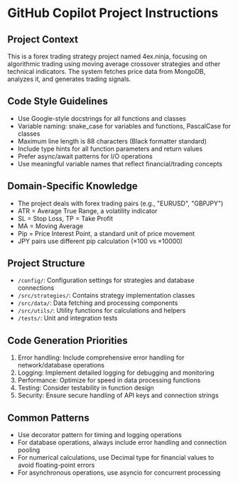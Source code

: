 # GitHub Copilot Project Instructions

## Project Context

This is a forex trading strategy project named 4ex.ninja, focusing on algorithmic trading using moving average crossover strategies and other technical indicators. The system fetches price data from MongoDB, analyzes it, and generates trading signals.

## Code Style Guidelines

- Use Google-style docstrings for all functions and classes
- Variable naming: snake_case for variables and functions, PascalCase for classes
- Maximum line length is 88 characters (Black formatter standard)
- Include type hints for all function parameters and return values
- Prefer async/await patterns for I/O operations
- Use meaningful variable names that reflect financial/trading concepts

## Domain-Specific Knowledge

- The project deals with forex trading pairs (e.g., "EURUSD", "GBPJPY")
- ATR = Average True Range, a volatility indicator
- SL = Stop Loss, TP = Take Profit
- MA = Moving Average
- Pip = Price Interest Point, a standard unit of price movement
- JPY pairs use different pip calculation (×100 vs ×10000)

## Project Structure

- `/config/`: Configuration settings for strategies and database connections
- `/src/strategies/`: Contains strategy implementation classes
- `/src/data/`: Data fetching and processing components
- `/src/utils/`: Utility functions for calculations and helpers
- `/tests/`: Unit and integration tests

## Code Generation Priorities

1. Error handling: Include comprehensive error handling for network/database operations
2. Logging: Implement detailed logging for debugging and monitoring
3. Performance: Optimize for speed in data processing functions
4. Testing: Consider testability in function design
5. Security: Ensure secure handling of API keys and connection strings

## Common Patterns

- Use decorator pattern for timing and logging operations
- For database operations, always include error handling and connection pooling
- For numerical calculations, use Decimal type for financial values to avoid floating-point errors
- For asynchronous operations, use asyncio for concurrent processing
